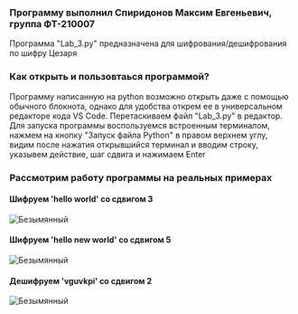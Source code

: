 ### Программу выполнил Спиридонов Максим Евгеньевич, группа ФТ-210007

Программа "Lab_3.py" предназначена для шифрования/дешифрования по шифру Цезаря

### Как открыть и пользовтаься программой? 
Программу написанную на python возможно открыть даже с помощью обычного блокнота, однако для удобства открем ее в универсальном редакторе кода VS Code. Перетаскиваем файл "Lab_3.py" в редактор. Для запуска программы воспользуемся встроенным терминалом, нажмем на кнопку "Запуск файла Python" в правом верхнем углу, видим после нажатия открывшийся терминал и вводим строку, указывем действие, шаг сдвига и нажимаем Enter

### Рассмотрим работу программы на реальных примерах
#### Шифруем 'hello world' со сдвигом 3 
![Безымянный](https://user-images.githubusercontent.com/53860694/192058210-7e793416-b587-4cc4-8e56-1ea7538ef7ca.jpg)
#### Шифруем 'hello new world' со сдвигом 5
![Безымянный](https://user-images.githubusercontent.com/53860694/192059968-a9011b8b-dbff-4e1f-9361-dd4c51335756.jpg)
#### Дешифруем 'vguvkpi' со сдвигом 2
![Безымянный](https://user-images.githubusercontent.com/53860694/192060291-7485da8e-d44c-40bf-8c88-d04c98a71890.jpg)


